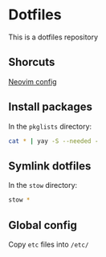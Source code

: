 # Dotfiles
This is a dotfiles repository

## Shorcuts
[Neovim config](stow/nvim/.config/nvim)

## Install packages
In the `pkglists` directory:
```sh
cat * | yay -S --needed -
```

## Symlink dotfiles
In the `stow` directory:
```sh
stow *
```

## Global config
Copy `etc` files into `/etc/`
